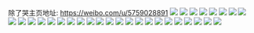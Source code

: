 除了哭主页地址: https://weibo.com/u/5759028891 
![](https://wx4.sinaimg.cn/mw2000/006hKiuLgy1h8s6ymt5xrj32802wsqv5.jpg) 
![](https://wx4.sinaimg.cn/mw2000/006hKiuLgy1h8s6ykzw4uj320j2mgkjl.jpg) 
![](https://wx4.sinaimg.cn/mw2000/006hKiuLgy1h8s6ysr3sij323d2si7wi.jpg) 
![](https://wx4.sinaimg.cn/mw2000/006hKiuLgy1h8s6z0htwuj32802s7kjm.jpg) 
![](https://wx4.sinaimg.cn/mw2000/006hKiuLgy1h8s6z2bfinj32c0340kjl.jpg) 
![](https://wx4.sinaimg.cn/mw2000/006hKiuLgy1h8s6z3pi3rj32252o0kjl.jpg) 
![](https://wx4.sinaimg.cn/mw2000/006hKiuLgy1gkvxdl7tbuj30u00u0al5.jpg) 
![](https://wx4.sinaimg.cn/mw2000/006hKiuLgy1gkvxdk110dj30u00u0tjv.jpg) 
![](https://wx4.sinaimg.cn/mw2000/006hKiuLgy1gkvxdjcsm5j30u10u0aix.jpg) 
![](https://wx4.sinaimg.cn/mw2000/006hKiuLgy1gkvxdm89q4j30u00u047t.jpg) 
![](https://wx4.sinaimg.cn/mw2000/006hKiuLgy1gkvxdlrgkcj30u00u048x.jpg) 
![](https://wx4.sinaimg.cn/mw2000/006hKiuLgy1gkvxed66uaj30u00u0tk1.jpg) 
![](https://wx4.sinaimg.cn/mw2000/006hKiuLgy1gkvxdkmvj2j30u00u0tly.jpg) 
![](https://wx4.sinaimg.cn/mw2000/006hKiuLgy1gkvxdmvrx7j30u00u07ed.jpg) 
![](https://wx4.sinaimg.cn/mw2000/006hKiuLgy1gkvxdntiu3j30u00u0wpf.jpg) 
![](https://wx4.sinaimg.cn/mw2000/006hKiuLgy1gkp1qnwpixj30u00u0k19.jpg) 
![](https://wx4.sinaimg.cn/mw2000/006hKiuLgy1gkp1qf6rw5j30u00u0wmq.jpg) 
![](https://wx4.sinaimg.cn/mw2000/006hKiuLgy1gkp1qgitu7j30u00u0wqa.jpg) 
![](https://wx4.sinaimg.cn/mw2000/006hKiuLgy1gkp1qhrx7oj30u00u0470.jpg) 
![](https://wx4.sinaimg.cn/mw2000/006hKiuLgy1gkp1qh9bnnj30u00u0wol.jpg) 
![](https://wx4.sinaimg.cn/mw2000/006hKiuLgy1gkp1qem6a2j30u00u0k05.jpg) 
![](https://wx4.sinaimg.cn/mw2000/006hKiuLly1gisl7jmgirj31ic1ickjl.jpg) 
![](https://wx4.sinaimg.cn/mw2000/006hKiuLly1gisl7hcbsdj31o01o04qp.jpg) 
![](https://wx4.sinaimg.cn/mw2000/006hKiuLly1gisl7gfg2aj31k51k5kjl.jpg) 
![](https://wx4.sinaimg.cn/mw2000/006hKiuLly1gisl7k956dj31g01g07wh.jpg) 
![](https://wx4.sinaimg.cn/mw2000/006hKiuLly1gisl7hxbnpj31o01o0kh5.jpg) 
![](https://wx4.sinaimg.cn/mw2000/006hKiuLly1gisl7iu300j31fm1fme81.jpg) 
![](https://wx4.sinaimg.cn/mw2000/006hKiuLgy1giosmhhyjmj30u00u0wpf.jpg) 
![](https://wx4.sinaimg.cn/mw2000/006hKiuLgy1giosmgzfzcj30u00u0qf5.jpg) 
![](https://wx4.sinaimg.cn/mw2000/006hKiuLgy1giosmhzykkj30u00u0150.jpg) 
